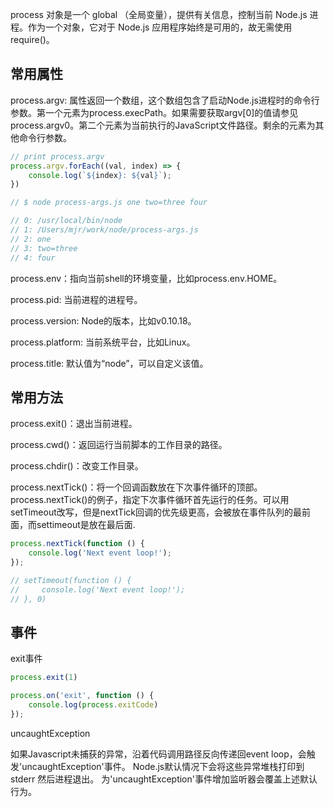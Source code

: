process 对象是一个 global （全局变量），提供有关信息，控制当前 Node.js 进程。作为一个对象，它对于 Node.js 应用程序始终是可用的，故无需使用 require()。

## 常用属性

process.argv: 属性返回一个数组，这个数组包含了启动Node.js进程时的命令行参数。第一个元素为process.execPath。如果需要获取argv[0]的值请参见 process.argv0。第二个元素为当前执行的JavaScript文件路径。剩余的元素为其他命令行参数。

```js
// print process.argv
process.argv.forEach((val, index) => {
    console.log(`${index}: ${val}`);
})

// $ node process-args.js one two=three four

// 0: /usr/local/bin/node
// 1: /Users/mjr/work/node/process-args.js
// 2: one
// 3: two=three
// 4: four
```

process.env：指向当前shell的环境变量，比如process.env.HOME。

process.pid: 当前进程的进程号。

process.version: Node的版本，比如v0.10.18。

process.platform: 当前系统平台，比如Linux。

process.title: 默认值为“node”，可以自定义该值。

## 常用方法

process.exit()：退出当前进程。

process.cwd()：返回运行当前脚本的工作目录的路径。

process.chdir()：改变工作目录。

process.nextTick()：将一个回调函数放在下次事件循环的顶部。process.nextTick()的例子，指定下次事件循环首先运行的任务。可以用setTimeout改写，但是nextTick回调的优先级更高，会被放在事件队列的最前面，而settimeout是放在最后面.

```js
process.nextTick(function () {
    console.log('Next event loop!');
});

// setTimeout(function () {
//     console.log('Next event loop!');
// }, 0)
```

## 事件

exit事件

```js
process.exit(1)

process.on('exit', function () {
    console.log(process.exitCode)
});
```

uncaughtException

如果Javascript未捕获的异常，沿着代码调用路径反向传递回event loop，会触发'uncaughtException'事件。 Node.js默认情况下会将这些异常堆栈打印到stderr 然后进程退出。 为'uncaughtException'事件增加监听器会覆盖上述默认行为。

